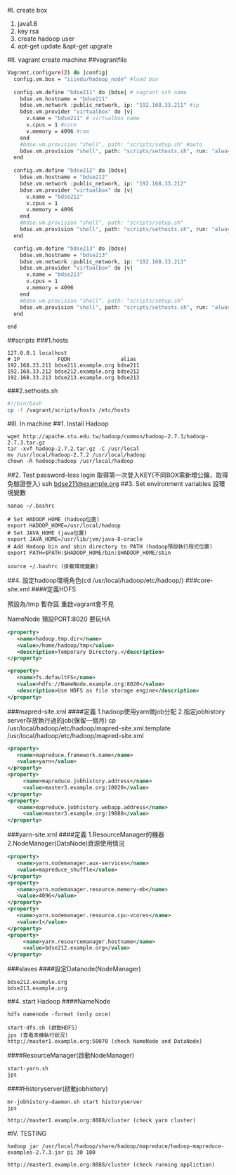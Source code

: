 #I. create box
1. java1.8
2. key rsa
3. create hadoop user
4. apt-get update &apt-get upgrate

#II. vagrant create machine
##vagrantfile
```bash
Vagrant.configure(2) do |config|
  config.vm.box = "iiiedu/hadoop_node" #load box
  
  config.vm.define "bdse211" do |bdse| # vagrant ssh name
    bdse.vm.hostname = "bdse211" 
	bdse.vm.network :public_network, ip: "192.168.33.211" #ip
    bdse.vm.provider "virtualbox" do |v| 
      v.name = "bdse211" # virtualbox name
      v.cpus = 1 #core
      v.memory = 4096 #ram
    end
	#bdse.vm.provision "shell", path: "scripts/setup.sh" #auto
	bdse.vm.provision "shell", path: "scripts/sethosts.sh", run: "always" #copy hosts to /etc/hosts
  end 
  
  config.vm.define "bdse212" do |bdse| 
    bdse.vm.hostname = "bdse212" 
	bdse.vm.network :public_network, ip: "192.168.33.212"
    bdse.vm.provider "virtualbox" do |v| 
      v.name = "bdse212"  
      v.cpus = 1
      v.memory = 4096 
    end
	#bdse.vm.provision "shell", path: "scripts/setup.sh"
	bdse.vm.provision "shell", path: "scripts/sethosts.sh", run: "always"
  end 

  config.vm.define "bdse213" do |bdse| 
    bdse.vm.hostname = "bdse213" 
	bdse.vm.network :public_network, ip: "192.168.33.213"
    bdse.vm.provider "virtualbox" do |v| 
      v.name = "bdse213" 
      v.cpus = 1
      v.memory = 4096 
    end
	#bdse.vm.provision "shell", path: "scripts/setup.sh"
	bdse.vm.provision "shell", path: "scripts/sethosts.sh", run: "always"
  end
  
end
```
##scripts
###1.hosts
```
127.0.0.1 localhost
# IP            FQDN                alias
192.168.33.211 bdse211.example.org bdse211
192.168.33.212 bdse212.example.org bdse212
192.168.33.213 bdse213.example.org bdse213
```
###2.sethosts.sh
```bash
#!/bin/bash
cp -f /vagrant/scripts/hosts /etc/hosts
```
#III. In machine
##1. Install Hadoop
```
wget http://apache.stu.edu.tw/hadoop/common/hadoop-2.7.3/hadoop-2.7.3.tar.gz
tar -xvf hadoop-2.7.2.tar.gz -C /usr/local
mv /usr/local/hadoop-2.7.2 /usr/local/hadoop
chown -R hadoop:hadoop /usr/local/hadoop
```
##2. Test password-less login 取得第一次登入KEY(不同BOX需新增公鑰，取得免驗證登入)
ssh bdse211@example.org
##3. Set environment variables 設環境變數
```
nanao ~/.bashrc
    
# Set HADOOP_HOME (hadoop位置)
export HADOOP_HOME=/usr/local/hadoop
# Set JAVA_HOME (java位置)
export JAVA_HOME=/usr/lib/jvm/java-8-oracle
# Add Hadoop bin and sbin directory to PATH (hadoop預設執行程式位置)
export PATH=$PATH:$HADOOP_HOME/bin:$HADOOP_HOME/sbin

source ~/.bashrc (掛載環境變數)
```
##4. 設定hadoop環境角色(cd /usr/local/hadoop/etc/hadoop/)
###core-site.xml
####定義HDFS

預設為/tmp 暫存區 重啟vagrant會不見

NameNode 預設PORT:8020 要玩HA
```xml
<property>
   <name>hadoop.tmp.dir</name>
   <value>/home/hadoop/tmp</value> 
   <description>Temporary Directory.</description>
</property>

<property>
   <name>fs.defaultFS</name>
   <value>hdfs://NameNode.example.org:8020</value>
   <description>Use HDFS as file storage engine</description>
</property>
```
###mapred-site.xml 
####定義 1.hadoop使用yarn做job分配  2.指定jobhistory server存放執行過的job(保留一個月)
cp /usr/local/hadoop/etc/hadoop/mapred-site.xml.template /usr/local/hadoop/etc/hadoop/mapred-site.xml
```xml
<property>
   <name>mapreduce.framework.name</name>
   <value>yarn</value>
</property>
<property>
	 <name>mapreduce.jobhistory.address</name>
	 <value>master3.example.org:10020</value>
</property>
<property>
   <name>mapreduce.jobhistory.webapp.address</name>
	 <value>master3.example.org:19888</value>
</property>
```
###yarn-site.xml 
####定義 1.ResourceManager的機器   2.NodeManager(DataNode)資源使用情況
```xml
<property>
   <name>yarn.nodemanager.aux-services</name>
   <value>mapreduce_shuffle</value>
</property>
<property>
   <name>yarn.nodemanager.resource.memory-mb</name>
   <value>4096</value>
</property>
<property>
   <name>yarn.nodemanager.resource.cpu-vcores</name>
   <value>1</value>
</property>
<property>
	 <name>yarn.resourcemanager.hostname</name>
	 <value>bdse212.example.org</value>
</property>	
```
###slaves
####設定Datanode(NodeManager)
```
bdse212.example.org
bdse213.example.org
```
##4. start Hadoop
####NameNode
```
hdfs namenode -format (only once)

start-dfs.sh (啟動HDFS)
jps (查看本機執行狀況)
http://master1.example.org:50070 (check NameNode and DataNode)
```
####ResourceManager(啟動NodeManager)
```
start-yarn.sh
jps
```
####Historyserver(啟動jobhistory)	
```
mr-jobhistory-daemon.sh start historyserver
jps

http://master1.example.org:8088/cluster (check yarn cluster)
```
#IV. TESTING
```
hadoop jar /usr/local/hadoop/share/hadoop/mapreduce/hadoop-mapreduce-examples-2.7.3.jar pi 30 100

http://master1.example.org:8088/cluster (check running appliction)
```
